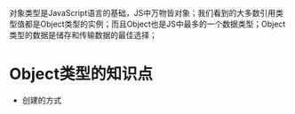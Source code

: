 对象类型是JavaScript语言的基础，JS中万物皆对象；我们看到的大多数引用类型值都是Object类型的实例；而且Object也是JS中最多的一个数据类型；Object类型的数据是储存和传输数据的最佳选择；

# Object类型的知识点

- 创建的方式